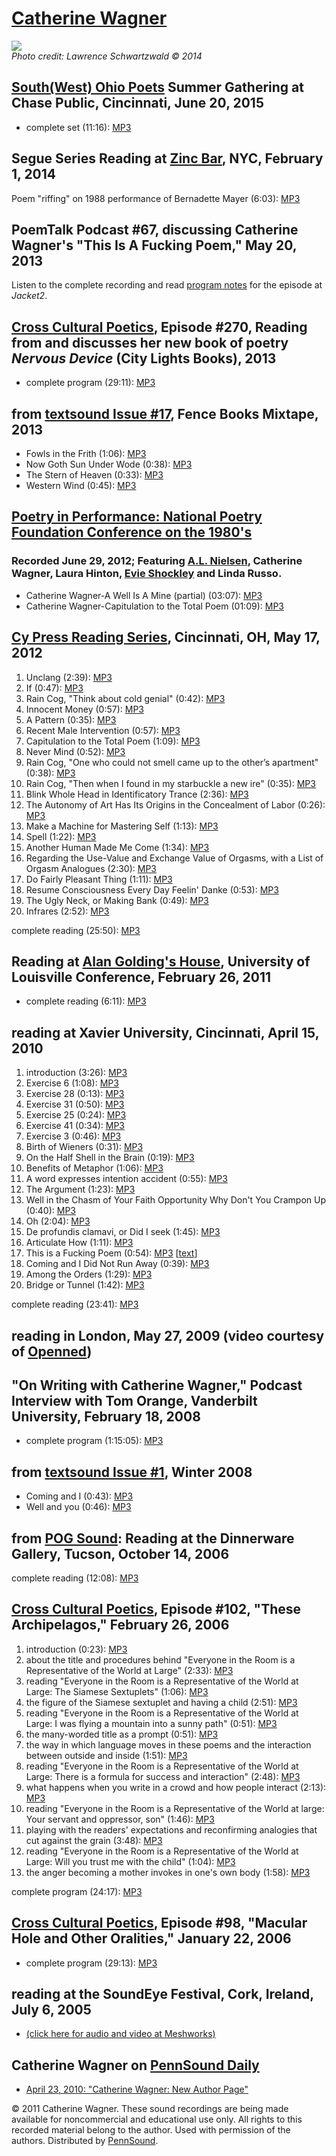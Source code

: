 [Catherine Wagner](http://en.wikipedia.org/wiki/Catherine_Wagner)
=================================================================

![](http://media.sas.upenn.edu/pennsound/authors/Wagner/Cathy-Wagner-Segue-1Feb2014.jpg)  
*Photo credit: Lawrence Schwartzwald © 2014*

[South(West) Ohio Poets](SWOP.php#6-20-15) Summer Gathering at Chase Public, Cincinnati, June 20, 2015
------------------------------------------------------------------------------------------------------

-   complete set (11:16): [MP3](https://media.sas.upenn.edu/pennsound/groups/SWOP-Summer-2015/SWOP_06_Wagner_Chase-Public_Cincinnati_6-20-15.mp3)


Segue Series Reading at [Zinc Bar](http://writing.upenn.edu/pennsound/x/Segue-ZINC.php), NYC, February 1, 2014
--------------------------------------------------------------------------------------------------------------

Poem "riffing" on 1988 performance of Bernadette Mayer (6:03): [MP3](http://media.sas.upenn.edu/pennsound/authors/Wagner/Wagner-Catherine_Complete-Reading_Segue-Series_Zinc-Bar_02-03-14.mp3)

PoemTalk Podcast \#67, discussing Catherine Wagner's "This Is A Fucking Poem," May 20, 2013
-------------------------------------------------------------------------------------------

Listen to the complete recording and read [program notes](http://jacket2.org/podcasts/girl-head-mostly-eyes-poemtalk-67) for the episode at *Jacket2*.

[Cross Cultural Poetics](http://writing.upenn.edu/pennsound/x/XCP.php), Episode \#270, Reading from and discusses her new book of poetry *Nervous Device* (City Lights Books), 2013
-----------------------------------------------------------------------------------------------------------------------------------------------------------------------------------

-   complete program (29:11): [MP3](http://media.sas.upenn.edu/pennsound/authors/Wagner/Wagner-Catherine_01_Nervous-Device_XCP_2013.mp3)

from [textsound Issue \#17](textsound-17.php), Fence Books Mixtape, 2013
------------------------------------------------------------------------

-   Fowls in the Frith (1:06): [MP3](http://media.sas.upenn.edu/pennsound/groups/textsound/17/Wagner-Cathy_23_Fowls-in-the-Frith_Textsound_Issue-17_Fence-Books-Mix-Tape.mp3)
-   Now Goth Sun Under Wode (0:38): [MP3](http://media.sas.upenn.edu/pennsound/groups/textsound/17/Wagner-Cathy_24_Now-Goth-Sun-Under-Wode_Textsound_Issue-17_Fence-Books-Mix-Tape.mp3)
-   The Stern of Heaven (0:33): [MP3](http://media.sas.upenn.edu/pennsound/groups/textsound/17/Wagner-Cathy_25_The-Stern-of-Heaven_Textsound_Issue-17_Fence-Books-Mix-Tape.mp3)
-   Western Wind (0:45): [MP3](http://media.sas.upenn.edu/pennsound/groups/textsound/17/Wagner-Cathy_26_Western-Wind_Textsound_Issue-17_Fence-Books-Mix-Tape.mp3)

[Poetry in Performance: National Poetry Foundation Conference on the 1980's](http://writing.upenn.edu/pennsound/x/Heatstrings.php#6-29-12)
------------------------------------------------------------------------------------------------------------------------------------------


### Recorded June 29, 2012; Featuring [A.L. Nielsen](http://writing.upenn.edu/pennsound/x/Nielsen.php), Catherine Wagner, Laura Hinton, [Evie Shockley](http://writing.upenn.edu/pennsound/x/Shockley.php) and Linda Russo.

-   Catherine Wagner-A Well Is A Mine (partial) (03:07): [MP3](http://media.sas.upenn.edu/pennsound/groups/Poetry%20In%20Performance/Wagner-Catherine_00_A-Well-Is-A-Mine-(partial).mp3)
-   Catherine Wagner-Capitulation to the Total Poem (01:09): [MP3](http://media.sas.upenn.edu/pennsound/groups/Poetry%20In%20Performance/Wagner-Catherine_01_Capitulation-to-the-Total-Poem.mp3)


[Cy Press Reading Series](Cy-Press.php), Cincinnati, OH, May 17, 2012
---------------------------------------------------------------------

1.  Unclang (2:39): [MP3](http://media.sas.upenn.edu/pennsound/authors/Wagner/5-17-12/Wagner-Catherine_01_Unclang_Cy-Press-Series_Cincinnati_5-17-12.mp3)
2.  If (0:47): [MP3](http://media.sas.upenn.edu/pennsound/authors/Wagner/5-17-12/Wagner-Catherine_02_If_Cy-Press-Series_Cincinnati_5-17-12.mp3)
3.  Rain Cog, "Think about cold genial" (0:42): [MP3](http://media.sas.upenn.edu/pennsound/authors/Wagner/5-17-12/Wagner-Catherine_03_Rain-Cog_Cy-Press-Series_Cincinnati_5-17-12.mp3)
4.  Innocent Money (0:57): [MP3](http://media.sas.upenn.edu/pennsound/authors/Wagner/5-17-12/Wagner-Catherine_04_Innocent-Money_Cy-Press-Series_Cincinnati_5-17-12.mp3)
5.  A Pattern (0:35): [MP3](http://media.sas.upenn.edu/pennsound/authors/Wagner/5-17-12/Wagner-Catherine_05_A-Pattern_Cy-Press-Series_Cincinnati_5-17-12.mp3)
6.  Recent Male Intervention (0:57): [MP3](http://media.sas.upenn.edu/pennsound/authors/Wagner/5-17-12/Wagner-Catherine_06_Recent-Male-Intervention_Cy-Press-Series_Cincinnati_5-17-12.mp3)
7.  Capitulation to the Total Poem (1:09): [MP3](http://media.sas.upenn.edu/pennsound/authors/Wagner/5-17-12/Wagner-Catherine_07_Capitulation-to-the-Total-Poem_Cy-Press-Series_Cincinnati_5-17-12.mp3)
8.  Never Mind (0:52): [MP3](http://media.sas.upenn.edu/pennsound/authors/Wagner/5-17-12/Wagner-Catherine_08_Never-Mind_Cy-Press-Series_Cincinnati_5-17-12.mp3)
9.  Rain Cog, "One who could not smell came up to the other’s apartment" (0:38): [MP3](http://media.sas.upenn.edu/pennsound/authors/Wagner/5-17-12/Wagner-Catherine_09_Rain-Cog_Cy-Press-Series_Cincinnati_5-17-12.mp3)
10. Rain Cog, "Then when I found in my starbuckle a new ire" (0:35): [MP3](http://media.sas.upenn.edu/pennsound/authors/Wagner/5-17-12/Wagner-Catherine_10_Rain-Cog_Cy-Press-Series_Cincinnati_5-17-12.mp3)
11. Blink Whole Head in Identificatory Trance (2:36): [MP3](http://media.sas.upenn.edu/pennsound/authors/Wagner/5-17-12/Wagner-Catherine_11_Blink-Whole-Head-in-Identifactory-Trance_Cy-Press-Series_Cincinnati_5-17-12.mp3)
12. The Autonomy of Art Has Its Origins in the Concealment of Labor (0:26): [MP3](http://media.sas.upenn.edu/pennsound/authors/Wagner/5-17-12/Wagner-Catherine_12_The-Autonomy-of-Art-Has-Its-Origins-in-the-Concealment-of-Labor_Cy-Press-Series_Cincinnati_5-17-12.mp3)
13. Make a Machine for Mastering Self (1:13): [MP3](http://media.sas.upenn.edu/pennsound/authors/Wagner/5-17-12/Wagner-Catherine_13_Make-a-Machine-for-Mastering-Self_Cy-Press-Series_Cincinnati_5-17-12.mp3)
14. Spell (1:22): [MP3](http://media.sas.upenn.edu/pennsound/authors/Wagner/5-17-12/Wagner-Catherine_14_Spell_Cy-Press-Series_Cincinnati_5-17-12.mp3)
15. Another Human Made Me Come (1:34): [MP3](http://media.sas.upenn.edu/pennsound/authors/Wagner/5-17-12/Wagner-Catherine_15_Another-Human-Made-Me-Come_Cy-Press-Series_Cincinnati_5-17-12.mp3)
16. Regarding the Use-Value and Exchange Value of Orgasms, with a List of Orgasm Analogues (2:30): [MP3](http://media.sas.upenn.edu/pennsound/authors/Wagner/5-17-12/Wagner-Catherine_16_Regarding-the-Use-Vale-and-Exchange-Value-of-Orgasms-With-a-List-of-Orgams-Analogues_Cy-Press-Series_Cincinnati_5-17-12.mp3)
17. Do Fairly Pleasant Thing (1:11): [MP3](http://media.sas.upenn.edu/pennsound/authors/Wagner/5-17-12/Wagner-Catherine_17_Do-Fairly-Pleasant-Thing_Cy-Press-Series_Cincinnati_5-17-12.mp3)
18. Resume Consciousness Every Day Feelin' Danke (0:53): [MP3](http://media.sas.upenn.edu/pennsound/authors/Wagner/5-17-12/Wagner-Catherine_18_Resume-Consciousness-Every-Day-Feelin-Danke_Cy-Press-Series_Cincinnati_5-17-12.mp3)
19. The Ugly Neck, or Making Bank (0:49): [MP3](http://media.sas.upenn.edu/pennsound/authors/Wagner/5-17-12/Wagner-Catherine_19_The-Ugly-Neck-or-Making-Bank_Cy-Press-Series_Cincinnati_5-17-12.mp3)
20. Infrares (2:52): [MP3](http://media.sas.upenn.edu/pennsound/authors/Wagner/5-17-12/Wagner-Catherine_20_Infrares_Cy-Press-Series_Cincinnati_5-17-12.mp3)

complete reading (25:50): [MP3](http://media.sas.upenn.edu/pennsound/authors/Wagner/Wagner-Catherine_Cy-Press-Series_Cincinnati_5-17-12.mp3)

Reading at [Alan Golding's House](http://writing.upenn.edu/pennsound/x/Heatstrings-Golding.php#2-26-11), University of Louisville Conference, February 26, 2011
---------------------------------------------------------------------------------------------------------------------------------------------------------------

-   complete reading (6:11): [MP3](http://media.sas.upenn.edu/pennsound/groups/Heatstrings-Golding_2-20-10/2-26-11/Various_19_Cathy-Wagner_Alan-Goldings-House_Louisville-KY_2-26-11.mp3)

reading at Xavier University, Cincinnati, April 15, 2010
--------------------------------------------------------

1.  introduction (3:26): [MP3](http://media.sas.upenn.edu/pennsound/authors/Wagner/4-15-10/Wagner-Catherine_01_introduction_Xavier-Univ_4-15-10.mp3)
2.  Exercise 6 (1:08): [MP3](http://media.sas.upenn.edu/pennsound/authors/Wagner/4-15-10/Wagner-Catherine_02_Exercise-6_Xavier-Univ_4-15-10.mp3)
3.  Exercise 28 (0:13): [MP3](http://media.sas.upenn.edu/pennsound/authors/Wagner/4-15-10/Wagner-Catherine_03_Exercise-28_Xavier-Univ_4-15-10.mp3)
4.  Exercise 31 (0:50): [MP3](http://media.sas.upenn.edu/pennsound/authors/Wagner/4-15-10/Wagner-Catherine_04_Exercise-31_Xavier-Univ_4-15-10.mp3)
5.  Exercise 25 (0:24): [MP3](http://media.sas.upenn.edu/pennsound/authors/Wagner/4-15-10/Wagner-Catherine_05_Exercise-25_Xavier-Univ_4-15-10.mp3)
6.  Exercise 41 (0:34): [MP3](http://media.sas.upenn.edu/pennsound/authors/Wagner/4-15-10/Wagner-Catherine_06_Exercise-41_Xavier-Univ_4-15-10.mp3)
7.  Exercise 3 (0:46): [MP3](http://media.sas.upenn.edu/pennsound/authors/Wagner/4-15-10/Wagner-Catherine_07_Exercise-3_Xavier-Univ_4-15-10.mp3)
8.  Birth of Wieners (0:31): [MP3](http://media.sas.upenn.edu/pennsound/authors/Wagner/4-15-10/Wagner-Catherine_08_Birth-of-Wieners_Xavier-Univ_4-15-10.mp3)
9.  On the Half Shell in the Brain (0:19): [MP3](http://media.sas.upenn.edu/pennsound/authors/Wagner/4-15-10/Wagner-Catherine_09_On-the-Half-Shell-in-the-Brain_Xavier-Univ_4-15-10.mp3)
10. Benefits of Metaphor (1:06): [MP3](http://media.sas.upenn.edu/pennsound/authors/Wagner/4-15-10/Wagner-Catherine_10_Benefits-of-Metaphor_Xavier-Univ_4-15-10.mp3)
11. A word expresses intention accident (0:55): [MP3](http://media.sas.upenn.edu/pennsound/authors/Wagner/4-15-10/Wagner-Catherine_11_A-word-expresses-intention-accident_Xavier-Univ_4-15-10.mp3)
12. The Argument (1:23): [MP3](http://media.sas.upenn.edu/pennsound/authors/Wagner/4-15-10/Wagner-Catherine_12_The-Argument_Xavier-Univ_4-15-10.mp3)
13. Well in the Chasm of Your Faith Opportunity Why Don't You Crampon Up (0:40): [MP3](http://media.sas.upenn.edu/pennsound/authors/Wagner/4-15-10/Wagner-Catherine_13_Well-in-the-Chasm-of-Your-Faith-Opportunity-Why-Dont-You-Crampon-Up_Xavier-Univ_4-15-10.mp3)
14. Oh (2:04): [MP3](http://media.sas.upenn.edu/pennsound/authors/Wagner/4-15-10/Wagner-Catherine_14_Oh_Xavier-Univ_4-15-10.mp3)
15. De profundis clamavi, or Did I seek (1:45): [MP3](http://media.sas.upenn.edu/pennsound/authors/Wagner/4-15-10/Wagner-Catherine_15_De-profundis-clamavi-or-Did-I-Seek_Xavier-Univ_4-15-10.mp3)
16. Articulate How (1:11): [MP3](http://media.sas.upenn.edu/pennsound/authors/Wagner/4-15-10/Wagner-Catherine_16_Articulate-How_Xavier-Univ_4-15-10.mp3)
17. This is a Fucking Poem (0:54): [MP3](http://media.sas.upenn.edu/pennsound/authors/Wagner/4-15-10/Wagner-Catherine_17_This-is-a-Fucking-Poem_Xavier-Univ_4-15-10.mp3)
    \[[text](http://media.sas.upenn.edu/pennsound/authors/Wagner/Cathy-Wagner_This-Is-A-Fucking-Poem.jpg)\]
18. Coming and I Did Not Run Away (0:39): [MP3](http://media.sas.upenn.edu/pennsound/authors/Wagner/4-15-10/Wagner-Catherine_18_Coming-and-I-Did-Not-Run-Away_Xavier-Univ_4-15-10.mp3)
19. Among the Orders (1:29): [MP3](http://media.sas.upenn.edu/pennsound/authors/Wagner/4-15-10/Wagner-Catherine_19_Among-the-Orders_Xavier-Univ_4-15-10.mp3)
20. Bridge or Tunnel (1:42): [MP3](http://media.sas.upenn.edu/pennsound/authors/Wagner/4-15-10/Wagner-Catherine_20_Bridge-or-Tunnel_Xavier-Univ_4-15-10.mp3)

complete reading (23:41): [MP3](http://media.sas.upenn.edu/pennsound/authors/Wagner/Wagner-Catherine_Reading_Xavier-Univ_4-15-10.mp3)

reading in London, May 27, 2009 (video courtesy of [Openned](http://www.openned.com/))
--------------------------------------------------------------------------------------

"On Writing with Catherine Wagner," Podcast Interview with Tom Orange, Vanderbilt University, February 18, 2008
---------------------------------------------------------------------------------------------------------------

-   complete program (1:15:05): [MP3](http://media.sas.upenn.edu/pennsound/authors/Wagner/Wagner-Catherine_Interview-with-Tom-Orange_Vanderbilt-Univ_2-18-08.mp3)

from [textsound Issue \#1](textsound-1.php), Winter 2008
--------------------------------------------------------

-   Coming and I (0:43): [MP3](http://media.sas.upenn.edu/pennsound/groups/textsound/1/Wagner-Cathy_02_Coming%20and%20I_Textsound_Issue-1_Winter-2008.mp3)
-   Well and you (0:46): [MP3](http://media.sas.upenn.edu/pennsound/groups/textsound/1/Wagner-Cathy_03_Well-in-You_Textsound_Issue-1_Winter-2008.mp3)

from [POG Sound](POG-Sound.php): Reading at the Dinnerware Gallery, Tucson, October 14, 2006
--------------------------------------------------------------------------------------------

complete reading (12:08): [MP3](http://media.sas.upenn.edu/Pennsound/authors/Wagner/Wagner-Catherine_05_Complete-reading_POG-series_Dinnerware-Gallery-Tuscon-AZ_10-14-06.mp3)


[Cross Cultural Poetics](http://writing.upenn.edu/pennsound/x/XCP.php), Episode \#102, "These Archipelagos," February 26, 2006
------------------------------------------------------------------------------------------------------------------------------

1.  introduction (0:23): [MP3](http://media.sas.upenn.edu/pennsound/authors/Wagner/XCP-102/Wagner-Catherine_01_introduction_XCP-102_2-26-06.mp3)
2.  about the title and procedures behind "Everyone in the Room is a Representative of the World at Large" (2:33): [MP3](http://media.sas.upenn.edu/pennsound/authors/Wagner/XCP-102/Wagner-Catherine_02_on-the-title-and-procedures-behind-Everyone-in-the-Room-is-a-Representative-of-the-World-at-Large_XCP-102_2-26-06.mp3)
3.  reading "Everyone in the Room is a Representative of the World at Large: The Siamese Sextuplets" (1:06): [MP3](http://media.sas.upenn.edu/pennsound/authors/Wagner/XCP-102/Wagner-Catherine_03_reading-Everyone-in-the-Room-is-a-Representative-of-the-World-at-Large-The-Siamese-Sextuplets_XCP-102_2-26-06.mp3)
4.  the figure of the Siamese sextuplet and having a child (2:51): [MP3](http://media.sas.upenn.edu/pennsound/authors/Wagner/XCP-102/Wagner-Catherine_04_the-figure-of-the-Siamese-sextuplet-and-having-a-child_XCP-102_2-26-06.mp3)
5.  reading "Everyone in the Room is a Representative of the World at Large: I was flying a mountain into a sunny path" (0:51): [MP3](http://media.sas.upenn.edu/pennsound/authors/Wagner/XCP-102/Wagner-Catherine_05_Everyone-in-the-Room-is-a-Representative-of-the-World-at-Large_XCP-102_2-26-06.mp3)
6.  the many-worded title as a prompt (0:51): [MP3](http://media.sas.upenn.edu/pennsound/authors/Wagner/XCP-102/Wagner-Catherine_06_the-many-worded-title-as-a-prompt_XCP-102_2-26-06.mp3)
7.  the way in which language moves in these poems and the interaction between outside and inside (1:51): [MP3](http://media.sas.upenn.edu/pennsound/authors/Wagner/XCP-102/Wagner-Catherine_07_the-way-in-which-language-moves-in-these-poems-and-the-interaction-between-outside-and-inside_XCP-102_2-26-06.mp3)
8.  reading "Everyone in the Room is a Representative of the World at Large: There is a formula for success and interaction" (2:48): [MP3](http://media.sas.upenn.edu/pennsound/authors/Wagner/XCP-102/Wagner-Catherine_08_reading-Everyone-in-the-Room-is-a-Representative-of-the-World-at-Large-There-is-a-formula-for-success-and-interaction_XCP-102_2-26-06.mp3)
9.  what happens when you write in a crowd and how people interact (2:13): [MP3](http://media.sas.upenn.edu/pennsound/authors/Wagner/XCP-102/Wagner-Catherine_09_what-happens-when-you-write-in-a-crowd-and-how-people-interact_XCP-102_2-26-06.mp3)
10. reading "Everyone in the Room is a Representative of the World at large: Your servant and oppressor, son" (1:46): [MP3](http://media.sas.upenn.edu/pennsound/authors/Wagner/XCP-102/Wagner-Catherine_10_reading-Everyone-in-the-Room-is-a-Representative-of-the-World-at-Large-Your-servant-and-oppressor-son_XCP-102_2-26-06.mp3)
11. playing with the readers' expectations and reconfirming analogies that cut against the grain (3:48): [MP3](http://media.sas.upenn.edu/pennsound/authors/Wagner/XCP-102/Wagner-Catherine_11_playing-with-readers-expectations-and-reconfirming-analogies-that-cut-against-the-grain_XCP-102_2-26-06.mp3)
12. reading "Everyone in the Room is a Representative of the World at Large: Will you trust me with the child" (1:04): [MP3](http://media.sas.upenn.edu/pennsound/authors/Wagner/XCP-102/Wagner-Catherine_12_reading-Everyone-in-the-Room-is-a-Representative-of-the-World-at-Large-Will-you-trust-me-with-the-child_XCP-102_2-26-06.mp3)
13. the anger becoming a mother invokes in one's own body (1:58): [MP3](http://media.sas.upenn.edu/pennsound/authors/Wagner/XCP-102/Wagner-Catherine_13_the-anger-becoming-a-mother-invokes-in-ones-own-body_XCP-102_2-26-06.mp3)

complete program (24:17): [MP3](http://media.sas.upenn.edu/pennsound/groups/XCP/XCP_102_Wagner_2-26-06.mp3)

[Cross Cultural Poetics](http://writing.upenn.edu/pennsound/x/XCP.php#Sharma1), Episode \#98, "Macular Hole and Other Oralities," January 22, 2006
--------------------------------------------------------------------------------------------------------------------------------------------------

-   complete program (29:13): [MP3](http://media.sas.upenn.edu/pennsound/groups/XCP/XCP_98_Wagner_1-22-06.mp3)

reading at the SoundEye Festival, Cork, Ireland, July 6, 2005
-------------------------------------------------------------

-   [(click here for audio and video at Meshworks)](http://www.orgs.muohio.edu/meshworks/archive/SoundEye/Wagner-Catherine/index.html)

Catherine Wagner on [PennSound Daily](http://writing.upenn.edu/pennsound/daily/)
--------------------------------------------------------------------------------

-   [April 23, 2010: "Catherine Wagner: New Author Page"](http://writing.upenn.edu/pennsound/daily/201004.php#23_11:40)

© 2011 Catherine Wagner. These sound recordings are being made available for noncommercial and
educational use only. All rights to this recorded material belong to the author. Used with permission of the authors.
Distributed by [PennSound](http://writing.upenn.edu/pennsound).
